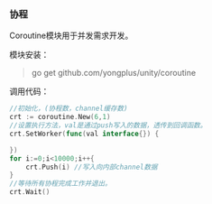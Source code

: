 ### 协程

Coroutine模块用于并发需求开发。

模块安装：
> go get github.com/yongplus/unity/coroutine   

调用代码：   
```go
//初始化，(协程数，channel缓存数)
crt := coroutine.New(6,1)
//设置执行方法，val是通过push写入的数据，透传到回调函数。
crt.SetWorker(func(val interface{}) {

})
for i:=0;i<10000;i++{
    crt.Push(i) //写入向内部channel数据
}
//等待所有协程完成工作并退出。
crt.Wait()
```
